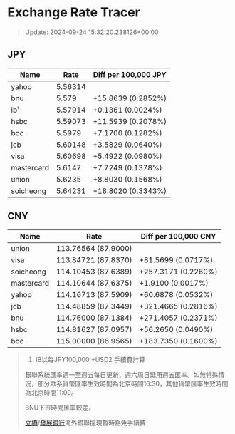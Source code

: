 # Exchange Rate Tracer

> Update: 2024-09-24 15:32:20.238126+00:00

## JPY

| Name       |    Rate | Diff per 100,000 JPY   |
|------------|---------|------------------------|
| yahoo      | 5.56314 |                        |
| bnu        | 5.579   | +15.8639 (0.2852%)     |
| ib¹        | 5.57914 | +0.1361 (0.0024%)      |
| hsbc       | 5.59073 | +11.5939 (0.2078%)     |
| boc        | 5.5979  | +7.1700 (0.1282%)      |
| jcb        | 5.60148 | +3.5829 (0.0640%)      |
| visa       | 5.60698 | +5.4922 (0.0980%)      |
| mastercard | 5.6147  | +7.7249 (0.1378%)      |
| union      | 5.6235  | +8.8030 (0.1568%)      |
| soicheong  | 5.64231 | +18.8020 (0.3343%)     |

## CNY

| Name       | Rate                | Diff per 100,000 CNY   |
|------------|---------------------|------------------------|
| union      | 113.76564	(87.9000) |                        |
| visa       | 113.84721	(87.8370) | +81.5699 (0.0717%)     |
| soicheong  | 114.10453	(87.6389) | +257.3171 (0.2260%)    |
| mastercard | 114.10644	(87.6375) | +1.9100 (0.0017%)      |
| yahoo      | 114.16713	(87.5909) | +60.6878 (0.0532%)     |
| jcb        | 114.48859	(87.3449) | +321.4665 (0.2816%)    |
| bnu        | 114.76000	(87.1384) | +271.4057 (0.2371%)    |
| hsbc       | 114.81627	(87.0957) | +56.2650 (0.0490%)     |
| boc        | 115.00000	(86.9565) | +183.7350 (0.1600%)    |


> 1. IB以每JPY100,000 +USD2 手續費計算
>
> 銀聯系統匯率週一至週五每日更新，週六周日延用週五匯率。如無特殊情況，部分歐系貨幣匯率生效時間為北京時間16:30，其他貨幣匯率生效時間為北京時間11:00。
>
> BNU下班時間匯率較差。
>
> [立橋](https://www.wlbank.com.mo/uploads/ueditor/file/20181211/1544536513900230.pdf)/[發展銀行](https://www.mdb.com.mo/Service_Charges_20230728.pdf)海外銀聯提現暫時豁免手續費

